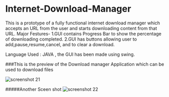 # Internet-Download-Manager
This is a prototype of a fully functional internet download manager which accepts an URL from the user and starts downloading content from that URL.
Major Festures-
1.GUI contains Progress Bar to show the percentage of downloading completed.
2.GUI has buttons allowing user to add,pause,resume,cancel, and to clear a download.

Language Used : JAVA , the GUI has been made using swing.

###This is the preview of the Download manager Application which can be used to download files

![screenshot 21](https://cloud.githubusercontent.com/assets/24290847/22510683/da58e3e6-e8b8-11e6-9315-6a0134d73423.png)


#####Another Sceen shot
![screenshot 22](https://cloud.githubusercontent.com/assets/24290847/22510686/dc9405c8-e8b8-11e6-8d27-152c3e79fc40.png)

